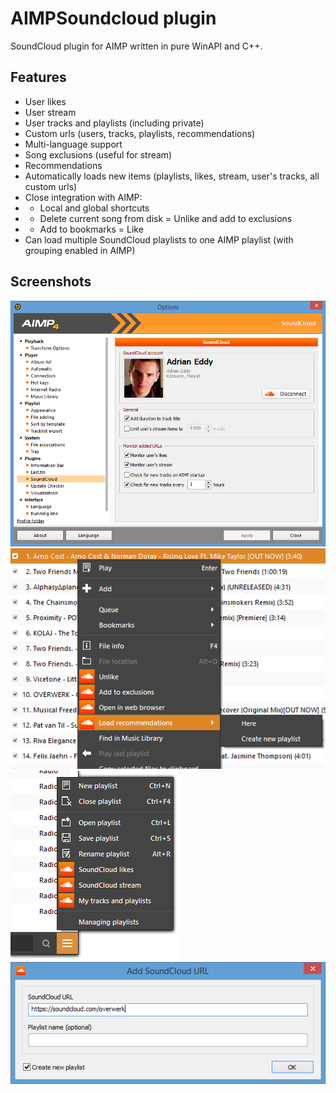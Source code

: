 # AIMPSoundcloud plugin

SoundCloud plugin for AIMP written in pure WinAPI and C++.

Features
---
- User likes
- User stream
- User tracks and playlists (including private)
- Custom urls (users, tracks, playlists, recommendations)
- Multi-language support
- Song exclusions (useful for stream)
- Recommendations
- Automatically loads new items (playlists, likes, stream, user's tracks, all custom urls)
- Close integration with AIMP:
- - Local and global shortcuts
- - Delete current song from disk = Unlike and add to exclusions
- -  Add to bookmarks = Like
- Can load multiple SoundCloud playlists to one AIMP playlist (with grouping enabled in AIMP)

Screenshots
---
![Options dialog](/_screenshots/options.png)
![Playlists menu](/_screenshots/playlists.png)
![Context menu](/_screenshots/contextmenu.png)
![Add URL dialog](/_screenshots/addurl.png)
